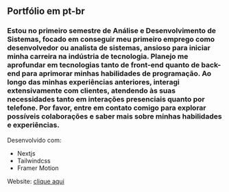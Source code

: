 ## Portfólio em pt-br

### Estou no primeiro semestre de Análise e Desenvolvimento de Sistemas, focado em conseguir meu primeiro emprego como desenvolvedor ou analista de sistemas, ansioso para iniciar minha carreira na indústria de tecnologia. Planejo me aprofundar em tecnologias tanto de front-end quanto de back-end para aprimorar minhas habilidades de programação. Ao longo das minhas experiências anteriores, interagi extensivamente com clientes, atendendo às suas necessidades tanto em interações presenciais quanto por telefone. Por favor, entre em contato comigo para explorar possíveis colaborações e saber mais sobre minhas habilidades e experiências.

Desenvolvido com:

- Nextjs
- Tailwindcss
- Framer Motion

Website: [clique aqui](https://portfolio-pt-br-rouge.vercel.app/)


